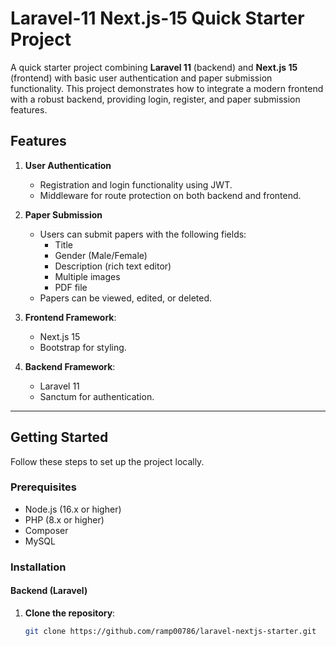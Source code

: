 # Laravel-11 Next.js-15 Quick Starter Project

A quick starter project combining **Laravel 11** (backend) and **Next.js 15** (frontend) with basic user authentication and paper submission functionality. This project demonstrates how to integrate a modern frontend with a robust backend, providing login, register, and paper submission features.

## Features

1. **User Authentication**  
   - Registration and login functionality using JWT.
   - Middleware for route protection on both backend and frontend.

2. **Paper Submission**  
   - Users can submit papers with the following fields:
     - Title
     - Gender (Male/Female)
     - Description (rich text editor)
     - Multiple images
     - PDF file
   - Papers can be viewed, edited, or deleted.

3. **Frontend Framework**:  
   - Next.js 15
   - Bootstrap for styling.

4. **Backend Framework**:  
   - Laravel 11
   - Sanctum for authentication.

---

## Getting Started

Follow these steps to set up the project locally.

### Prerequisites

- Node.js (16.x or higher)
- PHP (8.x or higher)
- Composer
- MySQL

### Installation

#### Backend (Laravel)

1. **Clone the repository**:
   ```bash
   git clone https://github.com/ramp00786/laravel-nextjs-starter.git
